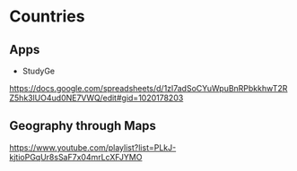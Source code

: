 # Countries

## Apps

- StudyGe

<https://docs.google.com/spreadsheets/d/1zl7adSoCYuWpuBnRPbkkhwT2RZ5hk3lUO4ud0NE7VWQ/edit#gid=1020178203>

## Geography through Maps

<https://www.youtube.com/playlist?list=PLkJ-kjtioPGqUr8sSaF7x04mrLcXFJYMO>
